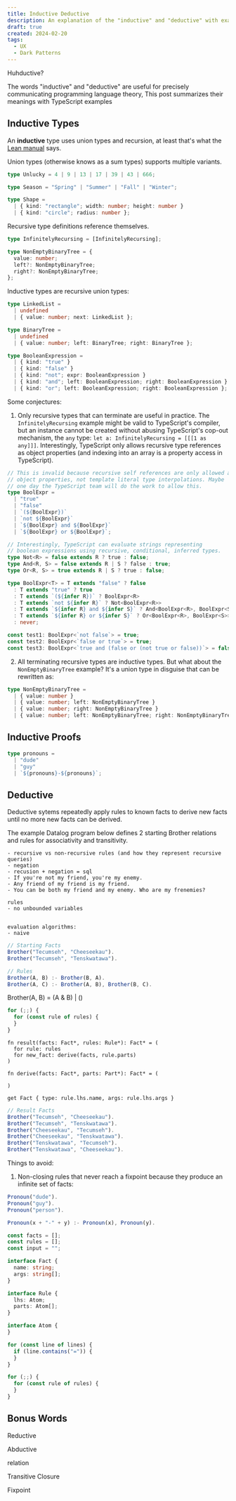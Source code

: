 ```yaml
---
title: Inductive Deductive
description: An explanation of the "inductive" and "deductive" with examples
draft: true
created: 2024-02-20
tags:
  - UX
  - Dark Patterns
---
```


Huhductive?

The words "inductive" and "deductive" are useful for precisely communicating
programming language theory, This post summarizes their meanings with TypeScript
examples

## Inductive Types

An **inductive** type uses union types and recursion, at least that's what the
[Lean manual](https://lean-lang.org/functional_programming_in_lean/getting-to-know/datatypes-and-patterns.html)
says.

Union types (otherwise knows as a sum types) supports multiple variants.

```typescript
type Unlucky = 4 | 9 | 13 | 17 | 39 | 43 | 666;

type Season = "Spring" | "Summer" | "Fall" | "Winter";

type Shape =
  | { kind: "rectangle"; width: number; height: number }
  | { kind: "circle"; radius: number };
```

Recursive type definitions reference themselves.

```typescript
type InfinitelyRecursing = [InfinitelyRecursing];

type NonEmptyBinaryTree = {
  value: number;
  left?: NonEmptyBinaryTree;
  right?: NonEmptyBinaryTree;
};
```

Inductive types are recursive union types:

```typescript
type LinkedList =
  | undefined
  | { value: number; next: LinkedList };

type BinaryTree =
  | undefined
  | { value: number; left: BinaryTree; right: BinaryTree };

type BooleanExpression =
  | { kind: "true" }
  | { kind: "false" }
  | { kind: "not"; expr: BooleanExpression }
  | { kind: "and"; left: BooleanExpression; right: BooleanExpression }
  | { kind: "or"; left: BooleanExpression; right: BooleanExpression };
```

Some conjectures:

1. Only recursive types that can terminate are useful in practice. The
   `InfinitelyRecursing` example might be valid to TypeScript's compiler, but an
   instance cannot be created without abusing TypeScript's cop-out mechanism,
   the `any` type: `let a: InfinitelyRecursing = [[[1 as any]]]`. Interestingly,
   TypeScript only allows recursive type references as object properties (and
   indexing into an array is a property access in TypeScript).

```typescript
// This is invalid because recursive self references are only allowed as
// object properties, not template literal type interpolations. Maybe
// one day the TypeScript team will do the work to allow this.
type BoolExpr =
  | "true"
  | "false"
  | `(${BoolExpr})`
  | `not ${BoolExpr}`
  | `${BoolExpr} and ${BoolExpr}`
  | `${BoolExpr} or ${BoolExpr}`;

// Interestingly, TypeScript can evaluate strings representing
// boolean expressions using recursive, conditional, inferred types.
type Not<R> = false extends R ? true : false;
type And<R, S> = false extends R | S ? false : true;
type Or<R, S> = true extends R | S ? true : false;

type BoolExpr<T> = T extends "false" ? false
  : T extends "true" ? true
  : T extends `(${infer R})` ? BoolExpr<R>
  : T extends `not ${infer R}` ? Not<BoolExpr<R>>
  : T extends `${infer R} and ${infer S}` ? And<BoolExpr<R>, BoolExpr<S>>
  : T extends `${infer R} or ${infer S}` ? Or<BoolExpr<R>, BoolExpr<S>>
  : never;

const test1: BoolExpr<`not false`> = true;
const test2: BoolExpr<`false or true`> = true;
const test3: BoolExpr<`true and (false or (not true or false))`> = false;
```

2. All terminating recursive types are inductive types. But what about the
   `NonEmptyBinaryTree` example? It's a union type in disguise that can be
   rewritten as:

```typescript
type NonEmptyBinaryTree =
  | { value: number }
  | { value: number; left: NonEmptyBinaryTree }
  | { value: number; right: NonEmptyBinaryTree }
  | { value: number; left: NonEmptyBinaryTree; right: NonEmptyBinaryTree };
```

## Inductive Proofs

```typescript
type pronouns =
  | "dude"
  | "guy"
  | `${pronouns}-${pronouns}`;
```

## Deductive

Deductive sytems repeatedly apply rules to known facts to derive new facts until
no more new facts can be derived.

The example Datalog program below defines 2 starting Brother relations and rules
for associativity and transitivity.

```
- recursive vs non-recursive rules (and how they represent recursive queries)
- negation
- recusion + negation = sql
- If you're not my friend, you're my enemy.
- Any friend of my friend is my friend. 
- You can be both my friend and my enemy. Who are my frenemies?

rules
- no unbounded variables


evaluation algorithms:
- naive
```

```ts
// Starting Facts
Brother("Tecumseh", "Cheeseekau").
Brother("Tecumseh", "Tenskwatawa").

// Rules
Brother(A, B) :- Brother(B, A).
Brother(A, C) :- Brother(A, B), Brother(B, C).
```

Brother(A, B) = (A & B) | ()

```ts
for (;;) {
  for (const rule of rules) {
  }
}
```

```
fn result(facts: Fact*, rules: Rule*): Fact* = (
  for rule: rules
  for new_fact: derive(facts, rule.parts)
)

fn derive(facts: Fact*, parts: Part*): Fact* = (

)

get Fact { type: rule.lhs.name, args: rule.lhs.args }
```

```ts
// Result Facts
Brother("Tecumseh", "Cheeseekau").
Brother("Tecumseh", "Tenskwatawa").
Brother("Cheeseekau", "Tecumseh").
Brother("Cheeseekau", "Tenskwatawa").
Brother("Tenskwatawa", "Tecumseh").
Brother("Tenskwatawa", "Cheeseekau").
```

Things to avoid:

1. Non-closing rules that never reach a fixpoint because they produce an
   infinite set of facts:

```ts
Pronoun("dude").
Pronoun("guy").
Pronoun("person").

Pronoun(x + "-" + y) :- Pronoun(x), Pronoun(y).
```

```ts
const facts = [];
const rules = [];
const input = "";

interface Fact {
  name: string;
  args: string[];
}

interface Rule {
  lhs: Atom;
  parts: Atom[];
}

interface Atom {
}

for (const line of lines) {
  if (line.contains("=")) {
  }
}

for (;;) {
  for (const rule of rules) {
  }
}
```

## Bonus Words

Reductive

Abductive

relation

Transitive Closure

Fixpoint
